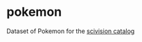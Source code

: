 # pokemon
Dataset of Pokemon for the [scivision catalog](https://scivision.readthedocs.io/en/latest/)
